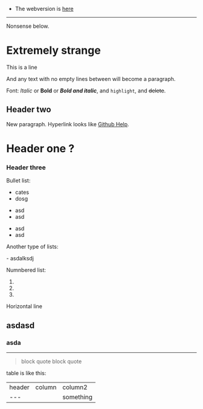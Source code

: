 - The webversion is [here](https://keinriesenradinparis.github.io/)

--------------
Nonsense below.

# Extremely strange
This is a line

And any text with no empty lines between will become a paragraph.

Font: *Italic* or **Bold** or ***Bold and italic***, and `highlight`, and ~~delete~~.

## Header two

New paragraph.
Hyperlink looks like [Github Help](www.google.com).

# Header one ?

### Header three

Bullet list:

- cates
- dosg

* asd
* asd

+ asd 
+ asd 


Another type of lists:

\- asdalksdj

Numnbered list:

1.
2.
3.

Horizontal line

asdasd
-----------------------------------------------------------------

### asda
-----------------------------


> block quote
> block quote


table is like this:

| | | |
|-|-|-|
| header | column | column2 |
| ---    |        |   something |

